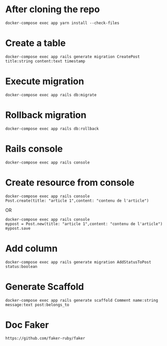 # After cloning the repo
```
docker-compose exec app yarn install --check-files
```

# Create a table
```
docker-compose exec app rails generate migration CreatePost title:string content:text timestamp
```

# Execute migration
```
docker-compose exec app rails db:migrate
```

# Rollback migration
```
docker-compose exec app rails db:rollback
```

# Rails console
```
docker-compose exec app rails console
```

# Create resource from console
```
docker-compose exec app rails console
Post.create(title: "article 1",content: "contenu de l'article")
```
OR
```
docker-compose exec app rails console
mypost = Post.new(title: "article 1",content: "contenu de l'article")
mypost.save
```

# Add column
```
docker-compose exec app rails generate migration AddStatusToPost status:boolean
```

# Generate Scaffold
```
docker-compose exec app rails generate scaffold Comment name:string message:text post:belongs_to
```

# Doc Faker
```
https://github.com/faker-ruby/faker
```
